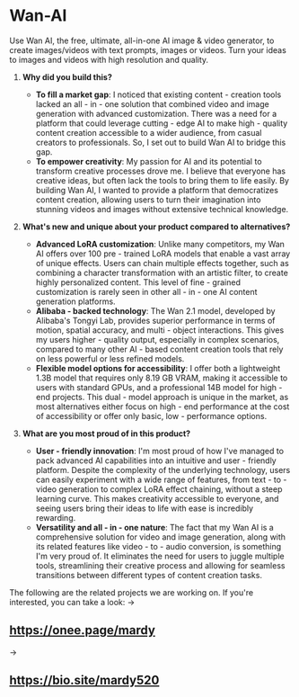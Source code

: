 # Wan-AI
Use Wan AI, the free, ultimate, all-in-one AI image &amp; video generator, to create images/videos with text prompts, images or videos. Turn your ideas to images and videos with high resolution and quality.

1. **Why did you build this?**
   - **To fill a market gap**: I noticed that existing content - creation tools lacked an all - in - one solution that combined video and image generation with advanced customization. There was a need for a platform that could leverage cutting - edge AI to make high - quality content creation accessible to a wider audience, from casual creators to professionals. So, I set out to build Wan AI to bridge this gap.
   - **To empower creativity**: My passion for AI and its potential to transform creative processes drove me. I believe that everyone has creative ideas, but often lack the tools to bring them to life easily. By building Wan AI, I wanted to provide a platform that democratizes content creation, allowing users to turn their imagination into stunning videos and images without extensive technical knowledge.

2. **What's new and unique about your product compared to alternatives?**
   - **Advanced LoRA customization**: Unlike many competitors, my Wan AI offers over 100 pre - trained LoRA models that enable a vast array of unique effects. Users can chain multiple effects together, such as combining a character transformation with an artistic filter, to create highly personalized content. This level of fine - grained customization is rarely seen in other all - in - one AI content generation platforms.
   - **Alibaba - backed technology**: The Wan 2.1 model, developed by Alibaba's Tongyi Lab, provides superior performance in terms of motion, spatial accuracy, and multi - object interactions. This gives my users higher - quality output, especially in complex scenarios, compared to many other AI - based content creation tools that rely on less powerful or less refined models.
   - **Flexible model options for accessibility**: I offer both a lightweight 1.3B model that requires only 8.19 GB VRAM, making it accessible to users with standard GPUs, and a professional 14B model for high - end projects. This dual - model approach is unique in the market, as most alternatives either focus on high - end performance at the cost of accessibility or offer only basic, low - performance options.

3. **What are you most proud of in this product?**
   - **User - friendly innovation**: I'm most proud of how I've managed to pack advanced AI capabilities into an intuitive and user - friendly platform. Despite the complexity of the underlying technology, users can easily experiment with a wide range of features, from text - to - video generation to complex LoRA effect chaining, without a steep learning curve. This makes creativity accessible to everyone, and seeing users bring their ideas to life with ease is incredibly rewarding.
   - **Versatility and all - in - one nature**: The fact that my Wan AI is a comprehensive solution for video and image generation, along with its related features like video - to - audio conversion, is something I'm very proud of. It eliminates the need for users to juggle multiple tools, streamlining their creative process and allowing for seamless transitions between different types of content creation tasks. 


The following are the related projects we are working on. If you're interested, you can take a look: 
-> <h2>https://onee.page/mardy</h2>
-> <h2>https://bio.site/mardy520</h2>
